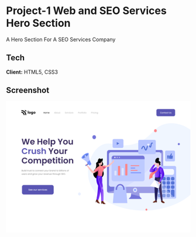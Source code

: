 # Project-1 Web and SEO Services Hero Section

A Hero Section For A SEO Services Company


## Tech

**Client:** HTML5, CSS3


## Screenshot

![Project-1](./output.png)